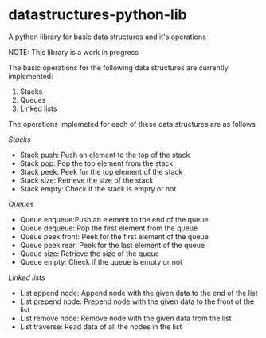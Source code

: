 # datastructures-python-lib
A python library for basic data structures and it's operations

NOTE: This library is a work in progress

The basic operations for the following data structures are currently implemented:
1. Stacks
2. Queues
3. Linked lists

The operations implemeted for each of these data structures are as follows

*Stacks*
- Stack push: Push an element to the top of the stack
- Stack pop: Pop the top element from the stack
- Stack peek: Peek for the top element of the stack
- Stack size: Retrieve the size of the stack
- Stack empty: Check if the stack is empty or not

*Queues*
- Queue enqueue:Push an element to the end of the queue
- Queue dequeue: Pop the first element from the queue
- Queue peek front: Peek for the first element of the queue
- Queue peek rear: Peek for the last element of the queue
- Queue size: Retrieve the size of the queue
- Queue empty: Check if the queue is empty or not

*Linked lists*
- List append node: Append node with the given data to the end of the list
- List prepend node: Prepend node with the given data to the front of the list
- List remove node: Remove node with the given data from the list
- List traverse: Read data of all the nodes in the list
